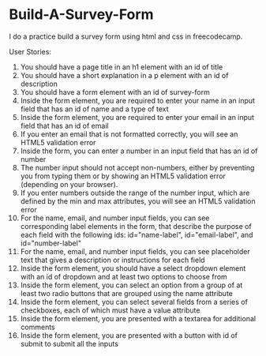# Build-A-Survey-Form
I do a practice build a survey form using html and css in freecodecamp.

User Stories:

1) You should have a page title in an h1 element with an id of title
2) You should have a short explanation in a p element with an id of description
3) You should have a form element with an id of survey-form
4) Inside the form element, you are required to enter your name in an input field that has an id of name and a type of text
5) Inside the form element, you are required to enter your email in an input field that has an id of email
6) If you enter an email that is not formatted correctly, you will see an HTML5 validation error
7) Inside the form, you can enter a number in an input field that has an id of number
8) The number input should not accept non-numbers, either by preventing you from typing them or by showing an HTML5 validation error (depending on your browser).
9) If you enter numbers outside the range of the number input, which are defined by the min and max attributes, you will see an HTML5 validation error
10) For the name, email, and number input fields, you can see corresponding label elements in the form, that describe the purpose of each field with the following ids: id="name-label", id="email-label", and id="number-label"
11) For the name, email, and number input fields, you can see placeholder text that gives a description or instructions for each field
12) Inside the form element, you should have a select dropdown element with an id of dropdown and at least two options to choose from
13) Inside the form element, you can select an option from a group of at least two radio buttons that are grouped using the name attribute
14) Inside the form element, you can select several fields from a series of checkboxes, each of which must have a value attribute
15) Inside the form element, you are presented with a textarea for additional comments
16) Inside the form element, you are presented with a button with id of submit to submit all the inputs
